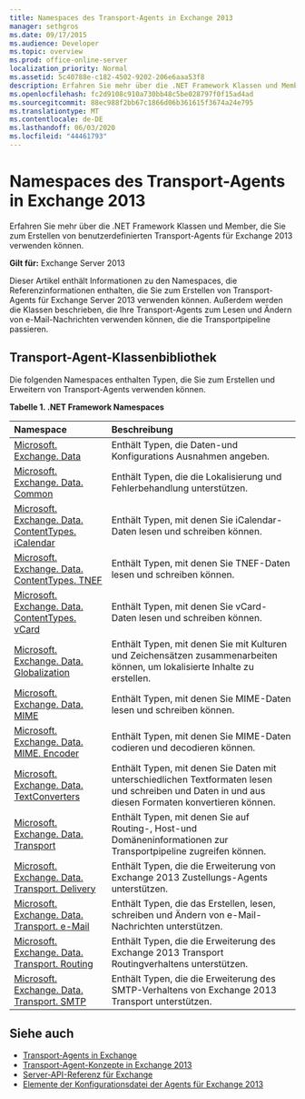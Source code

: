 ```yaml
---
title: Namespaces des Transport-Agents in Exchange 2013
manager: sethgros
ms.date: 09/17/2015
ms.audience: Developer
ms.topic: overview
ms.prod: office-online-server
localization_priority: Normal
ms.assetid: 5c40788e-c182-4502-9202-206e6aaa53f8
description: Erfahren Sie mehr über die .NET Framework Klassen und Member, die Sie zum Erstellen von benutzerdefinierten Transport-Agents für Exchange 2013 verwenden können.
ms.openlocfilehash: fc2d9108c910a730bb48c5be028797f0f15ad4ad
ms.sourcegitcommit: 88ec988f2bb67c1866d06b361615f3674a24e795
ms.translationtype: MT
ms.contentlocale: de-DE
ms.lasthandoff: 06/03/2020
ms.locfileid: "44461793"
---
```

# <a name="transport-agent-namespaces-in-exchange-2013"></a>Namespaces des Transport-Agents in Exchange 2013

Erfahren Sie mehr über die .NET Framework Klassen und Member, die Sie zum Erstellen von benutzerdefinierten Transport-Agents für Exchange 2013 verwenden können.
  
**Gilt für:** Exchange Server 2013 
  
Dieser Artikel enthält Informationen zu den Namespaces, die Referenzinformationen enthalten, die Sie zum Erstellen von Transport-Agents für Exchange Server 2013 verwenden können. Außerdem werden die Klassen beschrieben, die Ihre Transport-Agents zum Lesen und Ändern von e-Mail-Nachrichten verwenden können, die die Transportpipeline passieren.
  
## <a name="transport-agent-class-library"></a>Transport-Agent-Klassenbibliothek

Die folgenden Namespaces enthalten Typen, die Sie zum Erstellen und Erweitern von Transport-Agents verwenden können.

**Tabelle 1. .NET Framework Namespaces**

|**Namespace**|**Beschreibung**|
|:-----|:-----|
|[Microsoft. Exchange. Data](https://msdn.microsoft.com/library/Microsoft.Exchange.Data.aspx) <br/> |Enthält Typen, die Daten-und Konfigurations Ausnahmen angeben.  <br/> |
|[Microsoft. Exchange. Data. Common](https://msdn.microsoft.com/library/Microsoft.Exchange.Data.Common.aspx) <br/> |Enthält Typen, die die Lokalisierung und Fehlerbehandlung unterstützen.  <br/> |
|[Microsoft. Exchange. Data. ContentTypes. iCalendar](https://msdn.microsoft.com/library/Microsoft.Exchange.Data.ContentTypes.iCalendar.aspx) <br/> |Enthält Typen, mit denen Sie iCalendar-Daten lesen und schreiben können.  <br/> |
|[Microsoft. Exchange. Data. ContentTypes. TNEF](https://msdn.microsoft.com/library/Microsoft.Exchange.Data.ContentTypes.Tnef.aspx) <br/> |Enthält Typen, mit denen Sie TNEF-Daten lesen und schreiben können.  <br/> |
|[Microsoft. Exchange. Data. ContentTypes. vCard](https://msdn.microsoft.com/library/Microsoft.Exchange.Data.ContentTypes.vCard.aspx) <br/> |Enthält Typen, mit denen Sie vCard-Daten lesen und schreiben können.  <br/> |
|[Microsoft. Exchange. Data. Globalization](https://msdn.microsoft.com/library/Microsoft.Exchange.Data.Globalization.aspx) <br/> |Enthält Typen, mit denen Sie mit Kulturen und Zeichensätzen zusammenarbeiten können, um lokalisierte Inhalte zu erstellen.  <br/> |
|[Microsoft. Exchange. Data. MIME](https://msdn.microsoft.com/library/Microsoft.Exchange.Data.Mime.aspx) <br/> |Enthält Typen, mit denen Sie MIME-Daten lesen und schreiben können.  <br/> |
|[Microsoft. Exchange. Data. MIME. Encoder](https://msdn.microsoft.com/library/Microsoft.Exchange.Data.Mime.Encoders.aspx) <br/> |Enthält Typen, mit denen Sie MIME-Daten codieren und decodieren können.  <br/> |
|[Microsoft. Exchange. Data. TextConverters](https://msdn.microsoft.com/library/Microsoft.Exchange.Data.TextConverters.aspx) <br/> |Enthält Typen, mit denen Sie Daten mit unterschiedlichen Textformaten lesen und schreiben und Daten in und aus diesen Formaten konvertieren können.  <br/> |
|[Microsoft. Exchange. Data. Transport](https://msdn.microsoft.com/library/Microsoft.Exchange.Data.Transport.aspx) <br/> |Enthält Typen, mit denen Sie auf Routing-, Host-und Domäneninformationen zur Transportpipeline zugreifen können.  <br/> |
|[Microsoft. Exchange. Data. Transport. Delivery](https://msdn.microsoft.com/library/Microsoft.Exchange.Data.Transport.Delivery.aspx) <br/> |Enthält Typen, die die Erweiterung von Exchange 2013 Zustellungs-Agents unterstützen.  <br/> |
|[Microsoft. Exchange. Data. Transport. e-Mail](https://msdn.microsoft.com/library/Microsoft.Exchange.Data.Transport.Email.aspx) <br/> |Enthält Typen, die das Erstellen, lesen, schreiben und Ändern von e-Mail-Nachrichten unterstützen.  <br/> |
|[Microsoft. Exchange. Data. Transport. Routing](https://msdn.microsoft.com/library/Microsoft.Exchange.Data.Transport.Routing.aspx) <br/> |Enthält Typen, die die Erweiterung des Exchange 2013 Transport Routingverhaltens unterstützen.  <br/> |
|[Microsoft. Exchange. Data. Transport. SMTP](https://msdn.microsoft.com/library/Microsoft.Exchange.Data.Transport.Smtp.aspx) <br/> |Enthält Typen, die die Erweiterung des SMTP-Verhaltens von Exchange 2013 Transport unterstützen.  <br/> |
   
## <a name="see-also"></a>Siehe auch

- [Transport-Agents in Exchange](transport-agents-in-exchange-2013.md)   
- [Transport-Agent-Konzepte in Exchange 2013](transport-agent-concepts-in-exchange-2013.md) 
- 
  [Server-API-Referenz für Exchange](https://msdn.microsoft.com/library/6eddd052-f59f-45b4-b846-7e53d4d7eb16%28Office.15%29.aspx)
- [Elemente der Konfigurationsdatei der Agents für Exchange 2013](agents-configuration-file-elements-for-exchange-2013.md)
    

